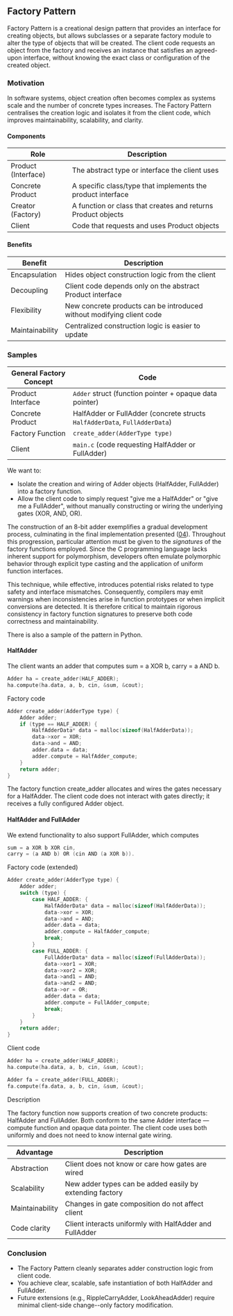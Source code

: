 
## Factory Pattern

Factory Pattern is a creational design pattern that provides an interface for
creating objects, but allows subclasses or a separate factory module to alter
the type of objects that will be created. The client code requests an object
from the factory and receives an instance that satisfies an agreed-upon interface,
without knowing the exact class or configuration of the created object.


### Motivation

In software systems, object creation often becomes complex as systems scale
and the number of concrete types increases. The Factory Pattern centralises
the creation logic and isolates it from the client code, which improves
maintainability, scalability, and clarity.

#### Components

| Role                 | Description |
|----------------------|-------------|
| Product (Interface)  | The abstract type or interface the client uses |
| Concrete Product     | A specific class/type that implements the product interface |
| Creator (Factory)    | A function or class that creates and returns Product objects |
| Client               | Code that requests and uses Product objects |

#### Benefits

| Benefit | Description |
|---------|-------------|
| Encapsulation | Hides object construction logic from the client |
| Decoupling | Client code depends only on the abstract Product interface |
| Flexibility | New concrete products can be introduced without modifying client code |
| Maintainability | Centralized construction logic is easier to update |




### Samples

| General Factory Concept | Code |
|-------------------------|-------------|
| Product Interface | `Adder` struct (function pointer + opaque data pointer) |
| Concrete Product | HalfAdder or FullAdder (concrete structs `HalfAdderData`, `FullAdderData`) |
| Factory Function | `create_adder(AdderType type)` |
| Client | `main.c` (code requesting HalfAdder or FullAdder) |

We want to:
- Isolate the creation and wiring of Adder objects (HalfAdder, FullAdder) into a factory function.
- Allow the client code to simply request "give me a HalfAdder" or "give me a FullAdder",
  without manually constructing or wiring the underlying gates (XOR, AND, OR).

The construction of an 8-bit adder exemplifies a gradual development process, culminating in
the final implementation presented ([04](./04/)). Throughout this progression, particular
attention must be given to the *signatures* of the factory functions employed. Since the C
programming language lacks inherent support for polymorphism, developers often emulate
polymorphic behavior through explicit type casting and the application of uniform function
interfaces.

This technique, while effective, introduces potential risks related to type safety
and interface mismatches. Consequently, compilers may emit warnings when inconsistencies arise
in function prototypes or when implicit conversions are detected. It is therefore critical to
maintain rigorous consistency in factory function signatures to preserve both code correctness
and maintainability.

There is also a sample of the pattern in Python.

#### HalfAdder

The client wants an adder that computes sum = a XOR b, carry = a AND b.

```c
Adder ha = create_adder(HALF_ADDER);
ha.compute(ha.data, a, b, cin, &sum, &cout);
```

Factory code

```c
Adder create_adder(AdderType type) {
    Adder adder;
    if (type == HALF_ADDER) {
        HalfAdderData* data = malloc(sizeof(HalfAdderData));
        data->xor = XOR;
        data->and = AND;
        adder.data = data;
        adder.compute = HalfAdder_compute;
    }
    return adder;
}
```

The factory function create_adder allocates and wires the gates necessary for a HalfAdder.
The client code does not interact with gates directly; it receives a fully configured Adder object.


#### HalfAdder and FullAdder

We extend functionality to also support FullAdder, which computes
```c
sum = a XOR b XOR cin,
carry = (a AND b) OR (cin AND (a XOR b)).
```

Factory code (extended)

```c
Adder create_adder(AdderType type) {
    Adder adder;
    switch (type) {
        case HALF_ADDER: {
            HalfAdderData* data = malloc(sizeof(HalfAdderData));
            data->xor = XOR;
            data->and = AND;
            adder.data = data;
            adder.compute = HalfAdder_compute;
            break;
        }
        case FULL_ADDER: {
            FullAdderData* data = malloc(sizeof(FullAdderData));
            data->xor1 = XOR;
            data->xor2 = XOR;
            data->and1 = AND;
            data->and2 = AND;
            data->or = OR;
            adder.data = data;
            adder.compute = FullAdder_compute;
            break;
        }
    }
    return adder;
}
```

Client code

```c
Adder ha = create_adder(HALF_ADDER);
ha.compute(ha.data, a, b, cin, &sum, &cout);

Adder fa = create_adder(FULL_ADDER);
fa.compute(fa.data, a, b, cin, &sum, &cout);
```

Description

The factory function now supports creation of two concrete products:
HalfAdder and FullAdder.
Both conform to the same Adder interface — compute function and opaque data pointer.
The client code uses both uniformly and does not need to know internal gate wiring.

| Advantage | Description |
|-----------|-------------|
| Abstraction | Client does not know or care how gates are wired |
| Scalability | New adder types can be added easily by extending factory |
| Maintainability | Changes in gate composition do not affect client |
| Code clarity | Client interacts uniformly with HalfAdder and FullAdder |



### Conclusion

- The Factory Pattern cleanly separates adder construction logic from client code.
- You achieve clear, scalable, safe instantiation of both HalfAdder and FullAdder.
- Future extensions (e.g., RippleCarryAdder, LookAheadAdder) require minimal
  client-side change--only factory modification.
